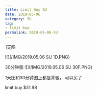 ```yaml
---
title: Limit Buy SU
date: 2019-05-06
category: SU
tag:
- limit buy
permalink: 2019-05-06-SU
---
```

1天图

![](/IMG/2019.05.06 SU 1D.PNG)

30分钟图
![](/IMG/2019.05.06 SU 30F.PNG)

1天图和30分钟图上都是背驰， 可以买了

limit buy $\$$31.98
